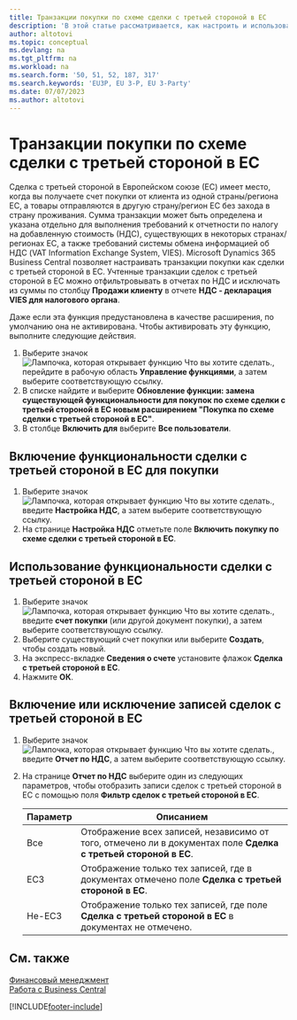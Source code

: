 ```yaml
---
title: Транзакции покупки по схеме сделки с третьей стороной в ЕС
description: 'В этой статье рассматривается, как настроить и использовать транзакции покупки по схеме сделки с третьей стороной Европейском союзе (ЕС).'
author: altotovi
ms.topic: conceptual
ms.devlang: na
ms.tgt_pltfrm: na
ms.workload: na
ms.search.form: '50, 51, 52, 187, 317'
ms.search.keywords: 'EU3P, EU 3-P, EU 3-Party'
ms.date: 07/07/2023
ms.author: altotovi
---
```


# Транзакции покупки по схеме сделки с третьей стороной в ЕС

Сделка с третьей стороной в Европейском союзе (ЕС) имеет место, когда вы получаете счет покупки от клиента из одной страны/региона ЕС, а товары отправляются в другую страну/регион ЕС без захода в страну проживания. Сумма транзакции может быть определена и указана отдельно для выполнения требований к отчетности по налогу на добавленную стоимость (НДС), существующих в некоторых странах/регионах ЕС, а также требований системы обмена информацией об НДС (VAT Information Exchange System, VIES). Microsoft Dynamics 365 Business Central позволяет настраивать транзакции покупки как сделки с третьей стороной в ЕС. Учтенные транзакции сделок с третьей стороной в ЕС можно отфильтровывать в отчетах по НДС и исключать из суммы по столбцу **Продажи клиенту** в отчете **НДС - декларация VIES для налогового органа**.

Даже если эта функция предустановлена в качестве расширения, по умолчанию она не активирована. Чтобы активировать эту функцию, выполните следующие действия.

1. Выберите значок ![Лампочка, которая открывает функцию Что вы хотите сделать.](media/ui-search/search_small.png "Что вы хотите сделать"), перейдите в рабочую область **Управление функциями**, а затем выберите соответствующую ссылку.
2. В списке найдите и выберите **Обновление функции: замена существующей функциональности для покупок по схеме сделки с третьей стороной в ЕС новым расширением "Покупка по схеме сделки с третьей стороной в ЕС"**.
3. В столбце **Включить для** выберите **Все пользователи**.

## Включение функциональности сделки с третьей стороной в ЕС для покупки

1. Выберите значок ![Лампочка, которая открывает функцию Что вы хотите сделать.](media/ui-search/search_small.png "Что вы хотите сделать"), введите **Настройка НДС**, а затем выберите соответствующую ссылку.
2. На странице **Настройка НДС** отметьте поле **Включить покупку по схеме сделки с третьей стороной в ЕС**.

## Использование функциональности сделки с третьей стороной в ЕС

1. Выберите значок ![Лампочка, которая открывает функцию Что вы хотите сделать.](media/ui-search/search_small.png "Что вы хотите сделать"), введите **счет покупки** (или другой документ покупки), а затем выберите соответствующую ссылку.
2. Выберите существующий счет покупки или выберите **Создать**, чтобы создать новый.
3. На экспресс-вкладке **Сведения о счете** установите флажок **Сделка с третьей стороной в ЕС**.
4. Нажмите **ОК**.

## Включение или исключение записей сделок с третьей стороной в ЕС

1. Выберите значок ![Лампочка, которая открывает функцию Что вы хотите сделать.](media/ui-search/search_small.png "Что вы хотите сделать"), введите **Отчет по НДС**, а затем выберите соответствующую ссылку.
2. На странице **Отчет по НДС** выберите один из следующих параметров, чтобы отобразить записи сделок с третьей стороной в ЕС с помощью поля **Фильтр сделок с третьей стороной в ЕС**.

    | Параметр | Описанием |
    |--------|-------------|
    | Все | Отображение всех записей, независимо от того, отмечено ли в документах поле **Сделка с третьей стороной в ЕС**. |
    | ЕС3 | Отображение только тех записей, где в документах отмечено поле **Сделка с третьей стороной в ЕС**. |
    | Не-ЕС3 | Отображение только тех записей, где поле **Сделка с третьей стороной в ЕС** в документах не отмечено. |


## См. также
[Финансовый менеджмент](finance.md)  
[Работа с Business Central](ui-work-product.md)

[!INCLUDE[footer-include](includes/footer-banner.md)]
